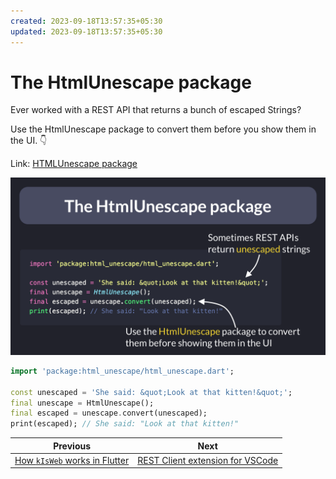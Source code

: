 ```yaml
---
created: 2023-09-18T13:57:35+05:30
updated: 2023-09-18T13:57:35+05:30
---
```

# The HtmlUnescape package

Ever worked with a REST API that returns a bunch of escaped Strings?

Use the HtmlUnescape package to convert them before you show them in the UI. 👇

Link: [HTMLUnescape package](https://pub.dev/packages/html_unescape)

![](066-html-unescape-package.png)

```dart
import 'package:html_unescape/html_unescape.dart';

const unescaped = 'She said: &quot;Look at that kitten!&quot;';
final unescape = HtmlUnescape();
final escaped = unescape.convert(unescaped);
print(escaped); // She said: "Look at that kitten!"
```
 

| Previous | Next |
| -------- | ---- |
| [How `kIsWeb` works in Flutter](../0065-kIsWeb/index.md) | [REST Client extension for VSCode](../0067-rest-client-vscode/index.md) |